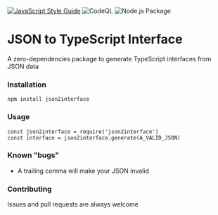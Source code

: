 [![JavaScript Style Guide](https://img.shields.io/badge/code_style-standard-brightgreen.svg)](https://standardjs.com) ![CodeQL](https://github.com/michelefenu/json2interface/workflows/CodeQL/badge.svg?branch=master) ![Node.js Package](https://github.com/michelefenu/json2interface/workflows/Node.js%20Package/badge.svg)

# JSON to TypeScript Interface
A zero-dependencies package to generate TypeScript interfaces from JSON data

### Installation
`npm install json2interface`

### Usage
```
const json2interface = require('json2interface')
const interface = json2interface.generate(A_VALID_JSON)
```

### Known "bugs"
- A trailing comma will make your JSON invalid

### Contributing
Issues and pull requests are always welcome
